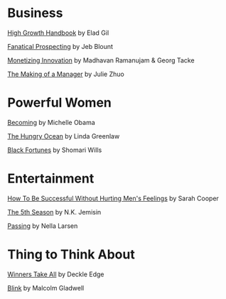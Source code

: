 
# Business 

[High Growth Handbook](https://amzn.to/2WMd65K) by Elad Gil 

[Fanatical Prospecting](https://amzn.to/2OmZjQb) by Jeb Blount

[Monetizing Innovation](https://amzn.to/2LCr09K) by Madhavan Ramanujam & Georg Tacke 

[The Making of a Manager](https://www.amazon.com/Making-Manager-What-Everyone-Looks/dp/0735219567) by Julie Zhuo

# Powerful Women

[Becoming](https://amzn.to/2OjV3B1) by Michelle Obama 

[The Hungry Ocean](https://www.amazon.com/The-Hungry-Ocean/dp/B001IV0EK6/) by Linda Greenlaw

[Black Fortunes](https://www.amazon.com/Black-Fortunes-African-Americans-Millionaires-ebook/dp/B07192GQWB) by Shomari Wills

# Entertainment 

[How To Be Successful Without Hurting Men's Feelings](https://amzn.to/2NRNRM6) by Sarah Cooper  

[The 5th Season](https://amzn.to/2NTYrSG) by N.K. Jemisin

[Passing](https://amzn.to/2XgD0iv) by Nella Larsen


# Thing to Think About

[Winners Take All](https://amzn.to/2NWm5OM) by Deckle Edge 

[Blink](https://www.amazon.com/Blink-Power-Thinking-Without/dp/0316010669) by Malcolm Gladwell
